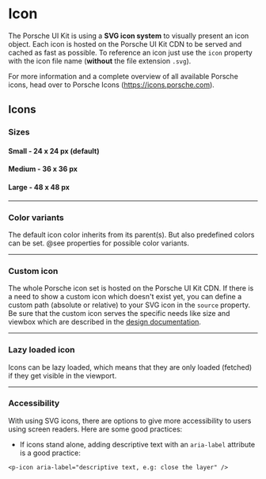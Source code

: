 # Icon

The Porsche UI Kit is using a **SVG icon system** to visually present an icon object. Each icon is hosted on the Porsche UI Kit CDN to be served and cached as fast as possible. To reference an icon just use the `icon` property with the icon file name (**without** the file extension `.svg`).

For more information and a complete overview of all available Porsche icons, head over to Porsche Icons (https://icons.porsche.com).

## Icons

### Sizes

#### Small - 24 x 24 px (default)
<Playground>
  <p-icon name="car-next" />
</Playground>

#### Medium - 36 x 36 px
<Playground>
  <p-icon name="car-next" size="medium" />
</Playground>

#### Large - 48 x 48 px
<Playground>
  <p-icon name="car-next" size="large" />
</Playground>

---

### Color variants
The default icon color inherits from its parent(s). But also predefined colors can be set. @see properties for possible color variants.

<Playground>
  <p-icon name="car-next" size="large" color="porsche-red" />
</Playground>

---

### Custom icon
The whole Porsche icon set is hosted on the Porsche UI Kit CDN. If there is a need to show a custom icon which doesn't exist yet, you can define a custom path (absolute or relative) to your SVG icon in the `source` property. Be sure that the custom icon serves the specific needs like size and viewbox which are described in the [design documentation](#/web/components/icon/icon#design).

<Playground>
  <p-icon :source="require(`@/assets/web/icon-custom-kaixin.svg`)" size="large" aria-label="Icon for social media platform Kaixin" />
</Playground>

---

### Lazy loaded icon
Icons can be lazy loaded, which means that they are only loaded (fetched) if they get visible in the viewport.

<Playground>
  <p-icon name="info" size="large" lazy="true" />
</Playground>

---

### Accessibility
With using SVG icons, there are options to give more accessibility to users using screen readers. Here are some good practices:

* If icons stand alone, adding descriptive text with an `aria-label` attribute is a good practice:
```
<p-icon aria-label="descriptive text, e.g: close the layer" />
```
